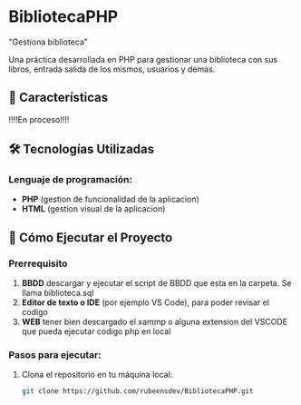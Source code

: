 # BibliotecaPHP
"Gestiona biblioteca” 

Una práctica desarrollada en PHP para gestionar una biblioteca con sus libros, entrada salida de los mismos, usuarios y demas.

## 🌟 Características
!!!!En proceso!!!!

## 🛠️ Tecnologías Utilizadas

### Lenguaje de programación:
- **PHP** (gestion de funcionalidad de la aplicacion)
- **HTML** (gestion visual de la aplicacion)

## 🚀 Cómo Ejecutar el Proyecto

### Prerrequisito
1. **BBDD** descargar y ejecutar el script de BBDD que esta en la carpeta. Se llama biblioteca.sql
2. **Editor de texto o IDE** (por ejemplo VS Code), para poder revisar el codigo
3. **WEB** tener bien descargado el xammp o alguna extension del VSCODE que pueda ejecutar codigo php en local

### Pasos para ejecutar:
1. Clona el repositorio en tu máquina local:
   ```bash
   git clone https://github.com/rubeensdev/BibliotecaPHP.git
